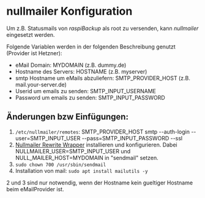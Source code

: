 # nullmailer Konfiguration

Um z.B. Statusmails von *raspiBackup* als root zu versenden, kann *nullmailer* eingesetzt werden.

Folgende Variablen werden in der folgenden Beschreibung genutzt (Provider ist Hetzner):

  - eMail Domain: MYDOMAIN (z.B. dummy.de)
  - Hostname des Servers: HOSTNAME (z.B. myserver)
  - smtp Hostname um eMails abzuliefern: SMTP_PROVIDER_HOST (z.B. mail.your-server.de)
  - Userid um emails zu senden: SMTP_INPUT_USERNAME
  - Password um emails zu senden: SMTP_INPUT_PASSWORD


## Änderungen bzw Einfügungen:

1. `/etc/nullmailer/remotes`: SMTP_PROVIDER_HOST smtp --auth-login --user=SMTP_INPUT_USER --pass=SMTP_INPUT_PASSWORD --ssl
2. [Nullmailer Rewrite Wrapper](https://github.com/JsBergbau/nullmailer-Rewrite-Wrapper) installieren und konfigurieren.
   Dabei NULLMAILER_USER=SMTP_INPUT_USER und NULL_MAILER_HOST=MYDOMAIN in "sendmail" setzen.
3. `sudo chown 700 /usr/sbin/sendmail`
4. Installation von mail: `sudo apt install mailutils -y`

2 und 3 sind nur notwendig, wenn der Hostname kein gueltiger Hostname beim eMailProvider ist.


[.status]: rft
[.source]: https://www.linux-tips-and-tricks.de/de/raspibackupcategoried/675-nullmailer-konfigurieren
